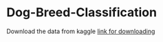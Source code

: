 # Dog-Breed-Classification
Download the data from kaggle [link for downloading](https://www.kaggle.com/c/dog-breed-identification-data/overview)

